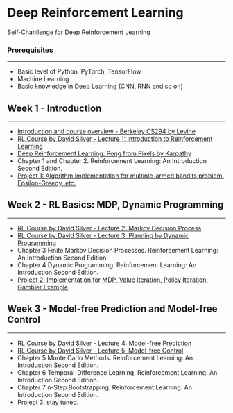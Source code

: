 # Deep Reinforcement Learning  

Self-Chanllenge for Deep Reinforcement Learning  

### Prerequisites  
---  
* Basic level of Python, PyTorch, TensorFlow  
* Machine Learning  
* Basic knowledge in Deep Learning (CNN, RNN and so on)  

## Week 1 - Introduction  
---  
* [Introduction and course overview - Berkeley CS294 by Levine](https://www.youtube.com/watch?v=Q4kF8sfggoI&index=1&list=PLkFD6_40KJIznC9CDbVTjAF2oyt8_VAe3)  
* [RL Course by David Silver - Lecture 1: Introduction to Reinforcement Learning](https://www.youtube.com/watch?v=2pWv7GOvuf0&list=PLzuuYNsE1EZAXYR4FJ75jcJseBmo4KQ9-&index=1)
* [Deep Reinforcement Learning: Pong from Pixels by Karpathy](http://karpathy.github.io/2016/05/31/rl/)
* Chapter 1 and Chapter 2. Reinforcement Learning: An Introduction Second Edition.
* [Project 1: Algorithm implementation for multiple-armed bandits problem. Epsilon-Greedy, etc.](https://github.com/xiaoyangxiaoen/deepReinforcementLearning/tree/master/bandits_algorithm)  

## Week 2 - RL Basics: MDP, Dynamic Programming  
---  
* [RL Course by David Silver - Lecture 2: Markov Decision Process](https://www.youtube.com/watch?v=lfHX2hHRMVQ&t=0s&index=3&list=PLzuuYNsE1EZAXYR4FJ75jcJseBmo4KQ9-)  
* [RL Course by David Silver - Lecture 3: Planning by Dynamic Programming](https://www.youtube.com/watch?v=Nd1-UUMVfz4&t=0s&index=4&list=PLzuuYNsE1EZAXYR4FJ75jcJseBmo4KQ9-)
* Chapter 3 Finite Markov Decision Processes. Reinforcement Learning: An Introduction Second Edition.    
* Chapter 4 Dynamic Programming. Reinforcement Learning: An Introduction Second Edition.  
* [Project 2: Implementation for MDP, Value Iteration, Policy Iteration, Gambler Example](https://github.com/xiaoyangxiaoen/DeepReinforcementLearning/tree/master/mdp)  

## Week 3 - Model-free Prediction and Model-free Control   
---
* [RL Course by David Silver - Lecture 4: Model-free Prediction](https://www.youtube.com/watch?v=PnHCvfgC_ZA&t=0s&index=5&list=PLzuuYNsE1EZAXYR4FJ75jcJseBmo4KQ9-)  
* [RL Course by David Silver - Lecture 5: Model-free Control](https://www.youtube.com/watch?v=0g4j2k_Ggc4&t=0s&index=6&list=PLzuuYNsE1EZAXYR4FJ75jcJseBmo4KQ9-)  
* Chapter 5 Monte Carlo Methods. Reinforcement Learning: An Introduction Second Edition.  
* Chapter 6 Temporal-Difference Learning. Reinforcement Learning: An Introduction Second Edition.  
* Chapter 7 n-Step Bootstrapping. Reinforcement Learning: An Introduction Second Edition.  
* Project 3: stay tuned.
